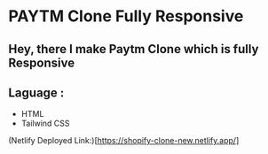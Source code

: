 # PAYTM Clone Fully Responsive

## Hey, there I make Paytm Clone which is fully Responsive 

## Laguage :

- HTML
- Tailwind CSS

(Netlify Deployed Link:)[https://shopify-clone-new.netlify.app/]